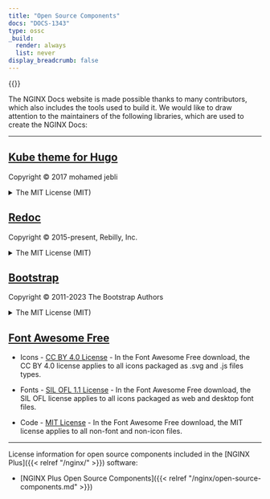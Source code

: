 ```yaml
---
title: "Open Source Components"
docs: "DOCS-1343"
type: ossc
_build: 
  render: always
  list: never
display_breadcrumb: false
---
```

{{<rn-styles>}}

The NGINX Docs website is made possible thanks to many contributors, which also includes the tools used to build it. We would like to draw attention to the maintainers of the following libraries, which are used to create the NGINX Docs:

---

## [Kube theme for Hugo](https://github.com/jeblister/kube)
Copyright © 2017 mohamed jebli
<details closed>
<summary><i class="fa-solid fa-file"></i> The MIT License (MIT)</summary>

Permission is hereby granted, free of charge, to any person obtaining a copy of this software and associated documentation files (the "Software"), to deal in the Software without restriction, including without limitation the rights to use, copy, modify, merge, publish, distribute, sublicense, and/or sell copies of the Software, and to permit persons to whom the Software is furnished to do so, subject to the following conditions:

The above copyright notice and this permission notice shall be included in all copies or substantial portions of the Software.

THE SOFTWARE IS PROVIDED "AS IS", WITHOUT WARRANTY OF ANY KIND, EXPRESS OR IMPLIED, INCLUDING BUT NOT LIMITED TO THE WARRANTIES OF MERCHANTABILITY, FITNESS FOR A PARTICULAR PURPOSE AND NONINFRINGEMENT. IN NO EVENT SHALL THE AUTHORS OR COPYRIGHT HOLDERS BE LIABLE FOR ANY CLAIM, DAMAGES OR OTHER LIABILITY, WHETHER IN AN ACTION OF CONTRACT, TORT OR OTHERWISE, ARISING FROM, OUT OF OR IN CONNECTION WITH THE SOFTWARE OR THE USE OR OTHER DEALINGS IN THE SOFTWARE.
</details>

## [Redoc](https://github.com/Redocly/redoc)

Copyright © 2015-present, Rebilly, Inc.

<details closed>
<summary><i class="fa-solid fa-file"></i> The MIT License (MIT)</summary>

Permission is hereby granted, free of charge, to any person obtaining a copy of this software and associated documentation files (the "Software"), to deal in the Software without restriction, including without limitation the rights to use, copy, modify, merge, publish, distribute, sublicense, and/or sell copies of the Software, and to permit persons to whom the Software is furnished to do so, subject to the following conditions:

The above copyright notice and this permission notice shall be included in all copies or substantial portions of the Software.

THE SOFTWARE IS PROVIDED "AS IS", WITHOUT WARRANTY OF ANY KIND, EXPRESS OR IMPLIED, INCLUDING BUT NOT LIMITED TO THE WARRANTIES OF MERCHANTABILITY, FITNESS FOR A PARTICULAR PURPOSE AND NONINFRINGEMENT. IN NO EVENT SHALL THE AUTHORS OR COPYRIGHT HOLDERS BE LIABLE FOR ANY CLAIM, DAMAGES OR OTHER LIABILITY, WHETHER IN AN ACTION OF CONTRACT, TORT OR OTHERWISE, ARISING FROM, OUT OF OR IN CONNECTION WITH THE SOFTWARE OR THE USE OR OTHER DEALINGS IN THE SOFTWARE.
</details>

## [Bootstrap](https://github.com/twbs/bootstrap)

Copyright © 2011-2023 The Bootstrap Authors

<details closed>
<summary><i class="fa-solid fa-file"></i> The MIT License (MIT)</summary>

Permission is hereby granted, free of charge, to any person obtaining a copy of this software and associated documentation files (the "Software"), to deal in the Software without restriction, including without limitation the rights to use, copy, modify, merge, publish, distribute, sublicense, and/or sell copies of the Software, and to permit persons to whom the Software is furnished to do so, subject to the following conditions:

The above copyright notice and this permission notice shall be included in all copies or substantial portions of the Software.

THE SOFTWARE IS PROVIDED "AS IS", WITHOUT WARRANTY OF ANY KIND, EXPRESS OR IMPLIED, INCLUDING BUT NOT LIMITED TO THE WARRANTIES OF MERCHANTABILITY, FITNESS FOR A PARTICULAR PURPOSE AND NONINFRINGEMENT. IN NO EVENT SHALL THE AUTHORS OR COPYRIGHT HOLDERS BE LIABLE FOR ANY CLAIM, DAMAGES OR OTHER LIABILITY, WHETHER IN AN ACTION OF CONTRACT, TORT OR OTHERWISE, ARISING FROM, OUT OF OR IN CONNECTION WITH THE SOFTWARE OR THE USE OR OTHER DEALINGS IN THE SOFTWARE.
</details>

## [Font Awesome Free](https://fontawesome.com/license/free)

- Icons - [CC BY 4.0 License](https://creativecommons.org/licenses/by/4.0/) - In the Font Awesome Free download, the CC BY 4.0 license applies to all icons packaged as .svg and .js files types.

- Fonts - [SIL OFL 1.1 License](https://opensource.org/license/ofl-1-1/) - In the Font Awesome Free download, the SIL OFL license applies to all icons packaged as web and desktop font files.

- Code - [MIT License](https://mit-license.org/) - In the Font Awesome Free download, the MIT license applies to all non-font and non-icon files.

---

License information for open source components included in the [NGINX Plus]({{< relref "/nginx/" >}}) software: 

- [NGINX Plus Open Source Components]({{< relref "/nginx/open-source-components.md" >}})
